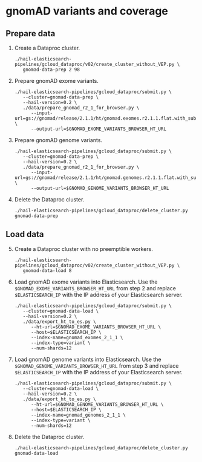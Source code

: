 # gnomAD variants and coverage

## Prepare data

1. Create a Dataproc cluster.
   ```shell
   ./hail-elasticsearch-pipelines/gcloud_dataproc/v02/create_cluster_without_VEP.py \
      gnomad-data-prep 2 98
   ```

2. Prepare gnomAD exome variants.
   ```shell
   ./hail-elasticsearch-pipelines/gcloud_dataproc/submit.py \
      --cluster=gnomad-data-prep \
      --hail-version=0.2 \
      ./data/prepare_gnomad_r2_1_for_browser.py \
         --input-url=gs://gnomad/release/2.1.1/ht/gnomad.exomes.r2.1.1.flat.with_subsets.sites.ht \
         --output-url=$GNOMAD_EXOME_VARIANTS_BROWSER_HT_URL
   ```
 
3. Prepare gnomAD genome variants.
   ```shell
   ./hail-elasticsearch-pipelines/gcloud_dataproc/submit.py \
      --cluster=gnomad-data-prep \
      --hail-version=0.2 \
      ./data/prepare_gnomad_r2_1_for_browser.py \
         --input-url=gs://gnomad/release/2.1.1/ht/gnomad.genomes.r2.1.1.flat.with_subsets.sites.ht \
         --output-url=$GNOMAD_GENOME_VARIANTS_BROWSER_HT_URL
   ```

4. Delete the Dataproc cluster.
   ```shell
   ./hail-elasticsearch-pipelines/gcloud_dataproc/delete_cluster.py gnomad-data-prep
   ```

## Load data

5. Create a Dataproc cluster with no preemptible workers.
   ```shell
   ./hail-elasticsearch-pipelines/gcloud_dataproc/v02/create_cluster_without_VEP.py \
      gnomad-data-load 8
   ```

6. Load gnomAD exome variants into Elasticsearch. Use the `$GNOMAD_EXOME_VARIANTS_BROWSER_HT_URL`
   from step 2 and replace `$ELASTICSEARCH_IP` with the IP address of your Elasticsearch server.
   ```shell
   ./hail-elasticsearch-pipelines/gcloud_dataproc/submit.py \
      --cluster=gnomad-data-load \
      --hail-version=0.2 \
      ./data/export_ht_to_es.py \
         --ht-url=$GNOMAD_EXOME_VARIANTS_BROWSER_HT_URL \
         --host=$ELASTICSEARCH_IP \
         --index-name=gnomad_exomes_2_1_1 \
         --index-type=variant \
         --num-shards=12
   ```

7. Load gnomAD genome variants into Elasticsearch. Use the `$GNOMAD_GENOME_VARIANTS_BROWSER_HT_URL`
   from step 3 and replace `$ELASTICSEARCH_IP` with the IP address of your Elasticsearch server.
   ```shell
   ./hail-elasticsearch-pipelines/gcloud_dataproc/submit.py \
      --cluster=gnomad-data-load \
      --hail-version=0.2 \
      ./data/export_ht_to_es.py \
         --ht-url=$GNOMAD_GENOME_VARIANTS_BROWSER_HT_URL \
         --host=$ELASTICSEARCH_IP \
         --index-name=gnomad_genomes_2_1_1 \
         --index-type=variant \
         --num-shards=12
   ```

8. Delete the Dataproc cluster.
   ```shell
   ./hail-elasticsearch-pipelines/gcloud_dataproc/delete_cluster.py gnomad-data-load
   ```
